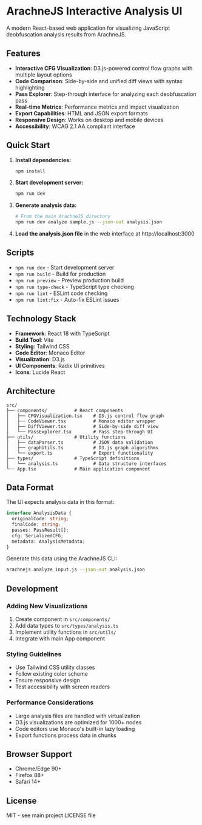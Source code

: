 # ArachneJS Interactive Analysis UI

A modern React-based web application for visualizing JavaScript deobfuscation analysis results from ArachneJS.

## Features

- **Interactive CFG Visualization**: D3.js-powered control flow graphs with multiple layout options
- **Code Comparison**: Side-by-side and unified diff views with syntax highlighting
- **Pass Explorer**: Step-through interface for analyzing each deobfuscation pass
- **Real-time Metrics**: Performance metrics and impact visualization
- **Export Capabilities**: HTML and JSON export formats
- **Responsive Design**: Works on desktop and mobile devices
- **Accessibility**: WCAG 2.1 AA compliant interface

## Quick Start

1. **Install dependencies:**
   ```bash
   npm install
   ```

2. **Start development server:**
   ```bash
   npm run dev
   ```

3. **Generate analysis data:**
   ```bash
   # From the main ArachneJS directory
   npm run dev analyze sample.js --json-out analysis.json
   ```

4. **Load the analysis.json file** in the web interface at http://localhost:3000

## Scripts

- `npm run dev` - Start development server
- `npm run build` - Build for production
- `npm run preview` - Preview production build
- `npm run type-check` - TypeScript type checking
- `npm run lint` - ESLint code checking
- `npm run lint:fix` - Auto-fix ESLint issues

## Technology Stack

- **Framework**: React 18 with TypeScript
- **Build Tool**: Vite
- **Styling**: Tailwind CSS
- **Code Editor**: Monaco Editor
- **Visualization**: D3.js
- **UI Components**: Radix UI primitives
- **Icons**: Lucide React

## Architecture

```
src/
├── components/          # React components
│   ├── CFGVisualization.tsx    # D3.js control flow graph
│   ├── CodeViewer.tsx          # Monaco editor wrapper
│   ├── DiffViewer.tsx          # Side-by-side diff view
│   └── PassExplorer.tsx        # Pass step-through UI
├── utils/               # Utility functions
│   ├── dataParser.ts           # JSON data validation
│   ├── graphUtils.ts           # D3.js graph algorithms
│   └── export.ts               # Export functionality
├── types/               # TypeScript definitions
│   └── analysis.ts             # Data structure interfaces
└── App.tsx              # Main application component
```

## Data Format

The UI expects analysis data in this format:

```typescript
interface AnalysisData {
  originalCode: string;
  finalCode: string;
  passes: PassResult[];
  cfg: SerializedCFG;
  metadata: AnalysisMetadata;
}
```

Generate this data using the ArachneJS CLI:

```bash
arachnejs analyze input.js --json-out analysis.json
```

## Development

### Adding New Visualizations

1. Create component in `src/components/`
2. Add data types to `src/types/analysis.ts`
3. Implement utility functions in `src/utils/`
4. Integrate with main App component

### Styling Guidelines

- Use Tailwind CSS utility classes
- Follow existing color scheme
- Ensure responsive design
- Test accessibility with screen readers

### Performance Considerations

- Large analysis files are handled with virtualization
- D3.js visualizations are optimized for 1000+ nodes
- Code editors use Monaco's built-in lazy loading
- Export functions process data in chunks

## Browser Support

- Chrome/Edge 90+
- Firefox 88+
- Safari 14+

## License

MIT - see main project LICENSE file